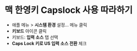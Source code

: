# 맥 한영키 Capslock 사용 따라하기

* 애플 메뉴 > **시스템 환경** 설정... 메뉴 클릭
* **키보드** 아이콘 클릭
* 키보드: **입력 소스** 탭 선택
* **Caps Lock 키로 US 입력 소스 전환** 체크 